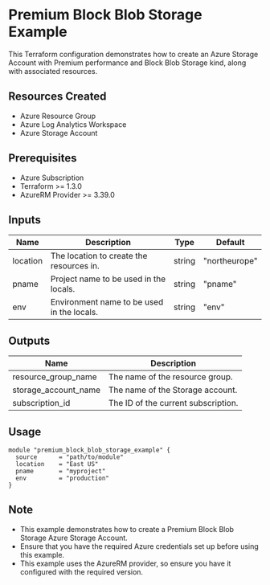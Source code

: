 # Premium Block Blob Storage Example

This Terraform configuration demonstrates how to create an Azure Storage Account with Premium performance and Block Blob Storage kind, along with associated resources.

## Resources Created

- Azure Resource Group
- Azure Log Analytics Workspace
- Azure Storage Account

## Prerequisites

- Azure Subscription
- Terraform >= 1.3.0
- AzureRM Provider >= 3.39.0

## Inputs

| Name                 | Description                                                                                        | Type   | Default       |
|----------------------|----------------------------------------------------------------------------------------------------|--------|---------------|
| location             | The location to create the resources in.                                                          | string | "northeurope" |
| pname                | Project name to be used in the locals.                                                            | string | "pname"       |
| env                  | Environment name to be used in the locals.                                                        | string | "env"         |

## Outputs

| Name                  | Description                                                                                      |
|-----------------------|--------------------------------------------------------------------------------------------------|
| resource_group_name   | The name of the resource group.                                                                  |
| storage_account_name  | The name of the Storage account.                                                                 |
| subscription_id       | The ID of the current subscription.                                                              |

## Usage

```hcl
module "premium_block_blob_storage_example" {
  source      = "path/to/module"
  location    = "East US"
  pname       = "myproject"
  env         = "production"
}
```

## Note

- This example demonstrates how to create a Premium Block Blob Storage Azure Storage Account.
- Ensure that you have the required Azure credentials set up before using this example.
- This example uses the AzureRM provider, so ensure you have it configured with the required version.